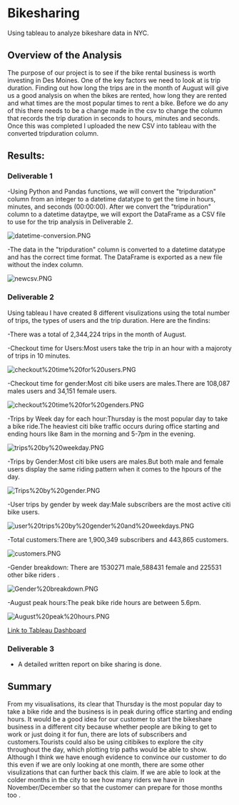 # Bikesharing

Using tableau to analyze bikeshare data in NYC.

## Overview of the Analysis

The purpose of our project is to see if the bike rental business is worth investing in Des Moines. One of the key factors we need to look at is trip duration. Finding out how long the trips
are in the month of August will give us a good analysis on when the bikes are rented, how long they are rented and what times are the most 
popular times to rent a bike. Before we do any of this there needs to be a change made in the csv to change the column that records the trip duration in seconds to hours, minutes and 
seconds. Once this was completed I uploaded the new CSV into tableau with the converted tripduration column.

## Results:

### Deliverable 1

-Using Python and Pandas functions, we will convert the "tripduration" column from an integer to a datetime datatype to get the time in hours, minutes, and seconds (00:00:00). 
After we convert the "tripduration" column to a datetime dataytpe, we will export the DataFrame as a CSV file to use for the trip analysis in Deliverable 2.

![datetime-conversion.PNG](https://github.com/Praveeja-Sasidharan-Suni/bikesharing/blob/main/images/datetime-conversion.PNG?raw=true)

-The data in the "tripduration" column is converted to a datetime datatype and has the correct time format.
The DataFrame is exported as a new file without the index column. 

![newcsv.PNG](https://github.com/Praveeja-Sasidharan-Suni/bikesharing/blob/main/images/newcsv.PNG?raw=true)

### Deliverable 2

Using tableau I have created 8 different visulizations using the total number of trips, the types of users and the trip duration. Here are the findins:

-There was a total of 2,344,224 trips in the month of August.

-Checkout time for Users:Most users take the trip in an hour with a majoroty of trips in 10 minutes.

![checkout%20time%20for%20users.PNG](https://github.com/Praveeja-Sasidharan-Suni/bikesharing/blob/main/images/checkout%20time%20for%20users.PNG?raw=true)

-Checkout time for gender:Most citi bike users are males.There are 108,087 males users and 34,151 female users.

![checkout%20time%20for%20genders.PNG](https://github.com/Praveeja-Sasidharan-Suni/bikesharing/blob/main/images/checkout%20time%20for%20genders.PNG?raw=true)


-Trips by Week day for each hour:Thursday is the most popular day to take a bike ride.The heaviest citi bike traffic occurs during office starting and ending hours like 8am in the 
morning and 5-7pm in the evening.

![trips%20by%20weekday.PNG](https://github.com/Praveeja-Sasidharan-Suni/bikesharing/blob/main/images/trips%20by%20weekday.PNG?raw=true)


-Trips by Gender:Most citi bike users are males.But both male and female users display the same riding pattern when it comes to the hpours of the day.

![Trips%20by%20gender.PNG](https://github.com/Praveeja-Sasidharan-Suni/bikesharing/blob/main/images/Trips%20by%20gender.PNG?raw=true)

-User trips by gender by week day:Male subscribers are the most active citi bike users.

![user%20trips%20by%20gender%20and%20weekdays.PNG](https://github.com/Praveeja-Sasidharan-Suni/bikesharing/blob/main/images/user%20trips%20by%20gender%20and%20weekdays.PNG?raw=true)

-Total customers:There are 1,900,349 subscribers and 443,865 customers. 

![customers.PNG](https://github.com/Praveeja-Sasidharan-Suni/bikesharing/blob/main/images/customers.PNG?raw=true)
 
-Gender breakdown: There are 1530271 male,588431 female and 225531 other bike riders .

![Gender%20breakdown.PNG](https://github.com/Praveeja-Sasidharan-Suni/bikesharing/blob/main/images/Gender%20breakdown.PNG?raw=true)

-August peak hours:The peak bike ride hours are between 5.6pm.

![August%20peak%20hours.PNG](https://github.com/Praveeja-Sasidharan-Suni/bikesharing/blob/main/images/August%20peak%20hours.PNG?raw=true)



[Link to Tableau Dashboard](https://public.tableau.com/app/profile/praveeja.sasidharan.suni/viz/BikeSharing_16319989367740/Bikesharingstory?publish=yes)

### Deliverable 3
- A detailed written report on bike sharing is done.

## Summary

From my visualisations, its clear that Thursday is the most popular day to take a bike ride and the business is in peak during office starting and ending hours.
It would be a good idea for our customer to start the bikeshare business in a different city because whether people are biking to get to work or just doing it for fun,
there are lots of subscribers and customers.Tourists could also be using citibikes to explore the city throughout the day, which plotting trip paths would be able to show. 
Although I think we have enough evidence to convince our customer to do this even if we are only looking at one month, 
there are some other visulizations that can further back this claim. If we are able to look at the colder months in the city to see how many riders we have in November/December so that the customer can prepare for those months too .
